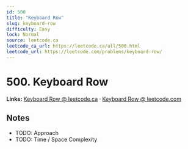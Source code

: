 ```yaml
--- 
id: 500
title: "Keyboard Row"
slug: keyboard-row
difficulty: Easy
lock: Normal
source: leetcode.ca
leetcode_ca_url: https://leetcode.ca/all/500.html
leetcode_url: https://leetcode.com/problems/keyboard-row/
---
```


# 500. Keyboard Row

**Links:** [Keyboard Row @ leetcode.ca](https://leetcode.ca/all/500.html) · [Keyboard Row @ leetcode.com](https://leetcode.com/problems/keyboard-row/)

## Notes
- TODO: Approach
- TODO: Time / Space Complexity
